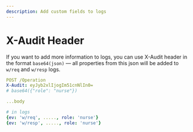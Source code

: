 ```yaml
---
description: Add custom fields to logs
---
```


# X-Audit Header

If you want to add more information to logs, you can use X-Audit header in the format `base64(json)` — all properties from this json will be added to `w/req` and `w/resp` logs.

```yaml
POST /Operation
X-Audit: eyJyb2xlIjogIm51cnNlIn0=
# base64({"role": "nurse"})

...body

# in logs
{ev: 'w/req', ....., role: 'nurse'}
{ev: 'w/resp', ....., role: 'nurse'}
```


